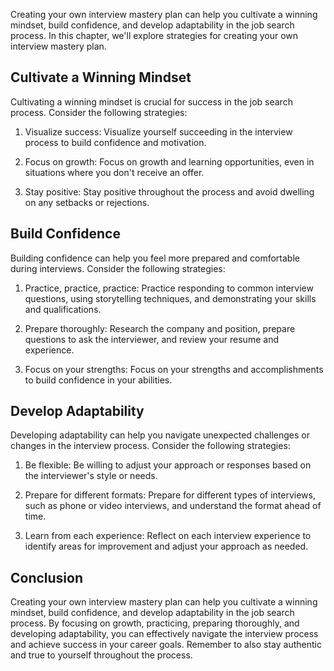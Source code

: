 
Creating your own interview mastery plan can help you cultivate a winning mindset, build confidence, and develop adaptability in the job search process. In this chapter, we'll explore strategies for creating your own interview mastery plan.

Cultivate a Winning Mindset
---------------------------

Cultivating a winning mindset is crucial for success in the job search process. Consider the following strategies:

1. Visualize success: Visualize yourself succeeding in the interview process to build confidence and motivation.

2. Focus on growth: Focus on growth and learning opportunities, even in situations where you don't receive an offer.

3. Stay positive: Stay positive throughout the process and avoid dwelling on any setbacks or rejections.

Build Confidence
----------------

Building confidence can help you feel more prepared and comfortable during interviews. Consider the following strategies:

1. Practice, practice, practice: Practice responding to common interview questions, using storytelling techniques, and demonstrating your skills and qualifications.

2. Prepare thoroughly: Research the company and position, prepare questions to ask the interviewer, and review your resume and experience.

3. Focus on your strengths: Focus on your strengths and accomplishments to build confidence in your abilities.

Develop Adaptability
--------------------

Developing adaptability can help you navigate unexpected challenges or changes in the interview process. Consider the following strategies:

1. Be flexible: Be willing to adjust your approach or responses based on the interviewer's style or needs.

2. Prepare for different formats: Prepare for different types of interviews, such as phone or video interviews, and understand the format ahead of time.

3. Learn from each experience: Reflect on each interview experience to identify areas for improvement and adjust your approach as needed.

Conclusion
----------

Creating your own interview mastery plan can help you cultivate a winning mindset, build confidence, and develop adaptability in the job search process. By focusing on growth, practicing, preparing thoroughly, and developing adaptability, you can effectively navigate the interview process and achieve success in your career goals. Remember to also stay authentic and true to yourself throughout the process.
